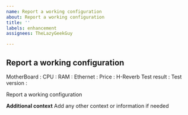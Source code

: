 ```yaml
---
name: Report a working configuration
about: Report a working configuration
title: ''
labels: enhancement
assignees: TheLazyGeekGuy

---
```


## Report a working configuration


MotherBoard :
CPU :
RAM :
Ethernet :
Price :
H-Reverb Test result :
Test version :

Report a working configuration

**Additional context**
Add any other context or information if needed
